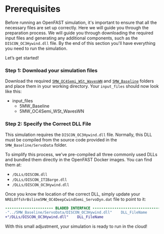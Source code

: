 # Prerequisites
Before running an OpenFAST simulation, it's important to ensure that all the necessary files are set up correctly. 
Here we will guide you through the preparation process. We will guide you through downloading the required input files and generating any additional components, 
such as the `DISCON_OC3Hywind.dll` file. By the end of this section you'll have everything you need to run the simulation.

Let’s get started!

### Step 1: Download your simulation files
Download the required [`5MW_OC4Semi_WSt_WavesWN`](https://github.com/OpenFAST/r-test/tree/v4.0.2/glue-codes/openfast/5MW_OC4Semi_WSt_WavesWN) and [`5MW_Baseline`](https://github.com/OpenFAST/r-test/tree/v4.0.2/glue-codes/openfast/5MW_Baseline) folders and place them in your working directory. Your `input_files` should now look like this:
- input_files
    - 5MW_Baseline
    - 5MW_OC4Semi_WSt_WavesWN

### Step 2: Specify the Correct DLL File

This simulation requires the `DISCON_OC3Hywind.dll` file. Normally, this DLL
must be compiled from the source code provided in the `5MW_Baseline/ServoData` folder.

To simplify this process, we’ve pre-compiled all three commonly used DLLs and bundled them directly in the OpenFAST Docker images. You can find them at:

* `/DLLs/DISCON.dll`
* `/DLLs/DISCON_ITIBarge.dll`
* `/DLLs/DISCON_OC3Hywind.dll`

Once you know the location of the correct DLL, simply update your `NRELOffshrBsline5MW_OC4DeepCwindSemi_ServoDyn.dat` file to point to it:

```diff
---------------------- BLADED INTERFACE ---------------------------------------- [used only with Bladed Interface]
-"../5MW_Baseline/ServoData/DISCON_OC3Hywind.dll"    DLL_FileName
+"/DLLs/DISCON_OC3Hywind.dll"    DLL_FileName
```

With this small adjustment, your simulation is ready to run in the cloud!
